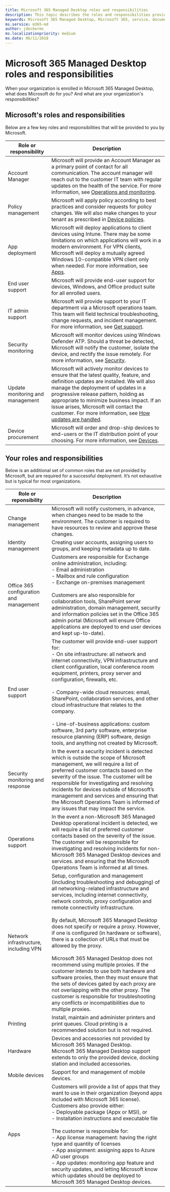 ```yaml
---
title: Microsoft 365 Managed Desktop roles and responsibilities
description: This topic describes the roles and responsibilities provided by Microsoft for Microsoft 365 Managed Desktop. 
keywords: Microsoft 365 Managed Desktop, Microsoft 365, service, documentation
ms.service: m365-md
author: jdeckerms
ms.localizationpriority: medium
ms.date: 06/11/2018
---
```


# Microsoft 365 Managed Desktop roles and responsibilities


<!--This topic is the target for a "Learn more" link in the Admin Portal (aka.ms/admin-access); do not delete.-->

When your organization is enrolled in Microsoft 365 Managed Desktop, what does Microsoft do for you? And what are your organization's responsibilities?

## Microsoft's roles and responsibilities

Below are a few key roles and responsibilities that will be provided to you by Microsoft.

Role or responsibility | Description
--- | ---
Account Manager |  Microsoft will provide an Account Manager as a primary point of contact for all communication. The account manager will reach out to the customer IT team with regular updates on the health of the service. For more information, see [Operations and monitoring](../working-with-managed-desktop/operations-and-monitoring.md). 
Policy management | Microsoft will apply policy according to best practices and consider requests for policy changes. We will also make changes to your tenant as prescribed in [Device policies](../get-started/device-policies.md).
App deployment | Microsoft will deploy applications to client devices using Intune. There may be some limitations on which applications will work in a modern environment. For VPN clients, Microsoft will deploy a mutually agreed Windows 10-compatible VPN client only when needed. For more information, see [Apps](../get-started/apps.md). 
End user support | Microsoft will provide end-user support for devices, Windows, and Office product suite for all enrolled users. 
IT admin support | Microsoft will provide support to your IT department via a Microsoft operations team. This team will field technical troubleshooting, change requests, and incident management. For more information, see [Get support](../working-with-managed-desktop/support.md).
Security monitoring | Microsoft will monitor devices using Windows Defender ATP. Should a threat be detected, Microsoft will notify the customer, isolate the device, and rectify the issue remotely. For more information, see [Security](../get-started/security.md).
Update monitoring and management | Microsoft will actively monitor devices to ensure that the latest quality, feature, and definition updates are installed. We will also manage the deployment of updates in a progressive release pattern, holding as appropriate to minimize business impact. If an issue arises, Microsoft will contact the customer. For more information, see [How updates are handled](../working-with-managed-desktop/updates.md).
Device procurement | Microsoft will order and drop-ship devices to end-users or the IT distribution point of your choosing. For more information, see [Devices](../get-started/devices.md).

## Your roles and responsibilities

Below is an additional set of common roles that are not provided by Microsoft, but are required for a successful deployment. It’s not exhaustive but is typical for most organizations. 

Role or reponsibility | Description
--- | ---
Change management | Microsoft will notify customers, in advance, when changes need to be made to the environment. The customer is required to have resources to review and approve these changes.  
Identity management | Creating user accounts, assigning users to groups, and keeping metadata up to date. 
Office 365 configuration and management | Customers are responsible for Exchange online administration, including: <br>- Email administration<br>- Mailbox and rule configuration<br>- Exchange on-premises management<br><br> Customers are also responsible for collaboration tools, SharePoint server administration, domain management, security and information policies set in the Office 365 admin portal (Microsoft will ensure Office applications are deployed to end user devices and kept up-to-date). 
End user support | The customer will provide end-user support for: <br>- On site infrastructure: all network and internet connectivity, VPN infrastructure and client configuration, local conference room equipment, printers, proxy server and configuration, firewalls, etc.<br><br>- Company-wide cloud resources: email, SharePoint, collaboration services, and other cloud infrastructure that relates to the company.<br><br>- Line-of-business applications: custom software, 3rd party software, enterprise resource planning (ERP) software, design tools, and anything not created by Microsoft. 
Security monitoring and response | In the event a security incident is detected which is outside the scope of Microsoft management, we will require a list of preferred customer contacts based on the severity of the issue. The customer will be responsible for investigating and resolving incidents for devices outside of Microsoft’s management and services and ensuring that the Microsoft Operations Team is informed of any issues that may impact the service. 
Operations support | In the event a non-Microsoft&nbsp;365 Managed Desktop operational incident is detected, we will require a list of preferred customer contacts based on the severity of the issue. The customer will be responsible for investigating and resolving incidents for non-Microsoft&nbsp;365 Managed Desktop devices and services. and ensuring that the Microsoft Operations Team is informed at all times. 
Network infrastructure, including VPN | Setup, configuration and management (including troubleshooting and debugging) of all networking-related infrastructure and services, including internet connectivity, network controls, proxy configuration and remote connectivity infrastructure.<br><br> By default, Microsoft&nbsp;365 Managed Desktop does not specify or require a proxy. However, if one is configured (in hardware or software), there is a collection of URLs that must be allowed by the proxy. <br><br>Microsoft&nbsp;365 Managed Desktop does not recommend using multiple proxies. If the customer intends to use both hardware and software proxies, then they must ensure that the sets of devices gated by each proxy are not overlapping with the other proxy. The customer is responsible for troubleshooting any conflicts or incompatibilities due to multiple proxies. 
Printing | Install, maintain and administer printers and print queues. Cloud printing is a recommended solution but is not required. 
Hardware | Devices and accessories not provided by Microsoft&nbsp;365 Managed Desktop. Microsoft&nbsp;365 Managed Desktop support extends to only the provided device, docking station and included accessories. 
Mobile devices | Support for and management of mobile devices.
Apps | Customers will provide a list of apps that they want to use in their organization (beyond apps included with Microsoft&nbsp;365 license). Customers also provide either:<br>- Deployable package (Appx or MSI), or<br>- Installation instructions and executable file<br><br> The customer is responsible for:<br>- App license management: having the right type and quantity of licenses<br>- App assignment: assigning apps to Azure AD user groups<br>- App updates: monitoring app feature and security updates, and letting Microsoft know which updates should be deployed to Microsoft&nbsp;365 Managed Desktop devices. 

